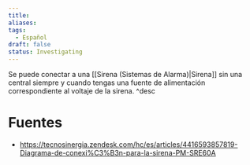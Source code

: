 ```yaml
---
title: 
aliases: 
tags:
  - Español
draft: false
status: Investigating
---
```

Se puede conectar a una [[Sirena (Sistemas de Alarma)|Sirena]] sin una central siempre y cuando tengas una fuente de alimentación correspondiente al voltaje de la sirena.
^desc

# Fuentes
- https://tecnosinergia.zendesk.com/hc/es/articles/4416593857819-Diagrama-de-conexi%C3%B3n-para-la-sirena-PM-SRE60A